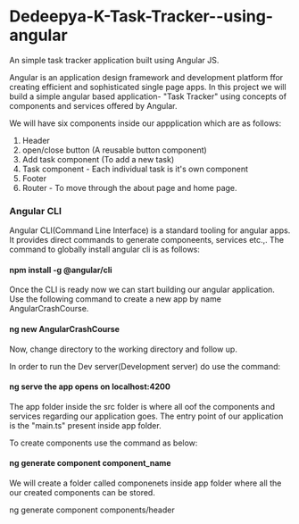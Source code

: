 # Dedeepya-K-Task-Tracker--using-angular
An simple task tracker application built using Angular JS.

Angular is an application design framework and development platform ffor creating efficient and sophisticated single page apps.
In this project we will build a simple angular based application- "Task Tracker" using concepts of components and services offered by Angular.

We will have six components inside our appplication which are as follows:

1. Header
2. open/close button (A reusable button component)
3. Add task component (To add a new task)
4. Task component - Each individual task is it's own component
5. Footer
6. Router - To move through the about page and home page.


### Angular CLI 
Angular CLI(Command Line Interface) is a standard tooling for angular apps. It provides direct commands to generate componeents, services etc.,.
The command to globally install angular cli is as follows:

#### npm install -g @angular/cli

Once the CLI is ready now we can start building our angular application. Use the following command to create a new app by name AngularCrashCourse.

#### ng new AngularCrashCourse

Now, change directory to the working directory and follow up.

In order to run the Dev server(Development server) do use the command:

#### ng serve          the app opens on localhost:4200


The app folder inside the src folder is where all oof the components and services regarding our application goes. The entry point of our application is the "main.ts" present inside app folder.


To create components use the command as below:
#### ng generate component component_name

We will create a folder called componenets inside app folder where all the our created components can be stored.

ng generate component components/header
